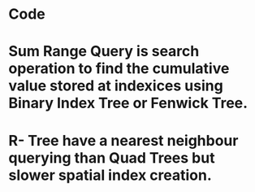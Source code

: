 # Code

# Sum Range Query is search operation to find the cumulative value stored at indexices using Binary Index Tree or Fenwick Tree.

# R- Tree have a nearest neighbour querying than Quad Trees but slower spatial index creation. 


